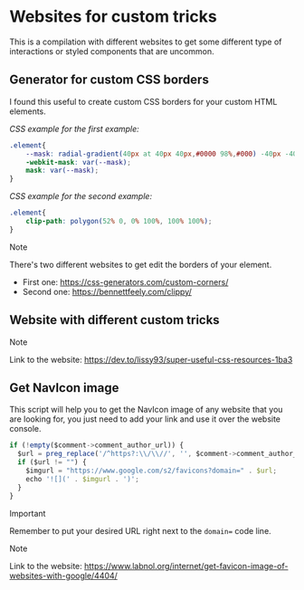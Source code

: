 # Websites for custom tricks

This is a compilation with different websites to get some different type of interactions or styled components that are uncommon.

## Generator for custom CSS borders

I found this useful to create custom CSS borders for your custom HTML elements.

*CSS example for the first example:*

```css
.element{
	--mask: radial-gradient(40px at 40px 40px,#0000 98%,#000) -40px -40px;
	-webkit-mask: var(--mask);
	mask: var(--mask);
}
```

*CSS example for the second example:*

```css
.element{
	clip-path: polygon(52% 0, 0% 100%, 100% 100%);
}
```

> [!NOTE]
> There's two different websites to get edit the borders of your element.
> - First one: https://css-generators.com/custom-corners/
> - Second one: https://bennettfeely.com/clippy/

## Website with different custom tricks

> [!NOTE]
> Link to the website: https://dev.to/lissy93/super-useful-css-resources-1ba3

## Get NavIcon image

This script will help you to get the NavIcon image of any website that you are looking for, you just need to add your link and use it over the website console.

```javascript
if (!empty($comment->comment_author_url)) {
  $url = preg_replace('/^https?:\\/\\//', '', $comment->comment_author_url);
  if ($url != "") {
    $imgurl = "https://www.google.com/s2/favicons?domain=" . $url;
    echo '![](' . $imgurl . ')';
  }
}
```

> [!IMPORTANT]
> Remember to put your desired URL right next to the `domain=` code line.

> [!NOTE]
> Link to the website: https://www.labnol.org/internet/get-favicon-image-of-websites-with-google/4404/
